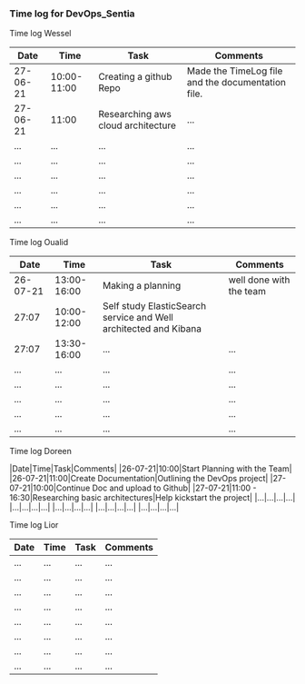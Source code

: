 ### Time log for DevOps_Sentia

Time log Wessel

|Date|Time|Task|Comments|
|----|----|----|--------|
|27-06-21|10:00-11:00|Creating a github Repo|Made the TimeLog file and the documentation file.|
|27-06-21|11:00|Researching aws cloud architecture|...|
|...|...|...|...|
|...|...|...|...|
|...|...|...|...|
|...|...|...|...|
|...|...|...|...|
|...|...|...|...|

Time log Oualid

|Date|Time|Task|Comments|
|----|----|----|--------|
|26-07-21|13:00-16:00|Making a planning|well done with the team|
|27:07|10:00-12:00|Self study ElasticSearch service and Well architected and Kibana||
|27:07|13:30-16:00|...|...|
|...|...|...|...|
|...|...|...|...|
|...|...|...|...|
|...|...|...|...|
|...|...|...|...|

Time log Doreen

|Date|Time|Task|Comments|
|26-07-21|10:00|Start Planning with the Team|
|26-07-21|11:00|Create Documentation|Outlining the DevOps project|
|27-07-21|10:00|Continue Doc and upload to Github|
|27-07-21|11:00 - 16:30|Researching basic architectures|Help kickstart the project|
|...|...|...|...|
|...|...|...|...|
|...|...|...|...|
|...|...|...|...|
|...|...|...|...|

Time log Lior

|Date|Time|Task|Comments|
|----|----|----|--------|
|...|...|...|...|
|...|...|...|...|
|...|...|...|...|
|...|...|...|...|
|...|...|...|...|
|...|...|...|...|
|...|...|...|...|
|...|...|...|...|
